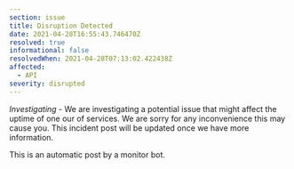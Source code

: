 ```yaml
---
section: issue
title: Disruption Detected
date: 2021-04-28T16:55:43.746470Z
resolved: true
informational: false
resolvedWhen: 2021-04-28T07:13:02.422438Z
affected:
  - API
severity: disrupted
---
```

*Investigating* - We are investigating a potential issue that might affect the uptime of one our of services. We are sorry for any inconvenience this may cause you. This incident post will be updated once we have more information.

This is an automatic post by a monitor bot.
        